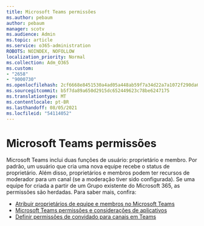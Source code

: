 ```yaml
---
title: Microsoft Teams permissões
ms.author: pebaum
author: pebaum
manager: scotv
ms.audience: Admin
ms.topic: article
ms.service: o365-administration
ROBOTS: NOINDEX, NOFOLLOW
localization_priority: Normal
ms.collection: Adm_O365
ms.custom:
- "2658"
- "9000730"
ms.openlocfilehash: 2cf6668e8451530a4ad05a448ab59f7a34d22a7a1072f290da6c5a248ab0c433
ms.sourcegitcommit: b5f7da89a650d2915dc652449623c78be6247175
ms.translationtype: MT
ms.contentlocale: pt-BR
ms.lasthandoff: 08/05/2021
ms.locfileid: "54114052"
---
```

# <a name="microsoft-teams-permissions"></a>Microsoft Teams permissões

Microsoft Teams inclui duas funções de usuário: proprietário e membro. Por padrão, um usuário que cria uma nova equipe recebe o status de proprietário. Além disso, proprietários e membros podem ter recursos de moderador para um canal (se a moderação tiver sido configurada). Se uma equipe for criada a partir de um Grupo existente do Microsoft 365, as permissões são herdadas. Para saber mais, confira:

- [Atribuir proprietários de equipe e membros no Microsoft Teams](https://docs.microsoft.com/microsoftteams/assign-roles-permissions)
- [Microsoft Teams permissões e considerações de aplicativos](https://docs.microsoft.com/microsoftteams/app-permissions)
- [Definir permissões de convidado para canais em Teams](https://support.office.com/article/4756c468-2746-4bfd-a582-736d55fcc169)
